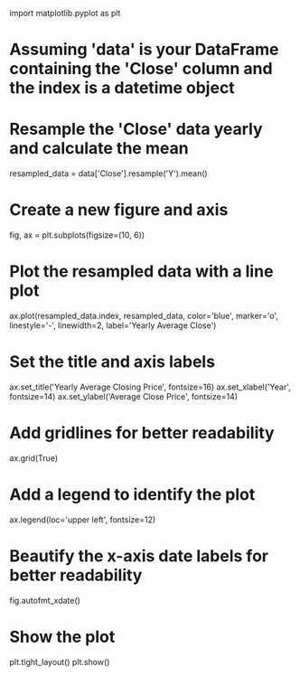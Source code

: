 import matplotlib.pyplot as plt

# Assuming 'data' is your DataFrame containing the 'Close' column and the index is a datetime object

# Resample the 'Close' data yearly and calculate the mean
resampled_data = data['Close'].resample('Y').mean()

# Create a new figure and axis
fig, ax = plt.subplots(figsize=(10, 6))

# Plot the resampled data with a line plot
ax.plot(resampled_data.index, resampled_data, color='blue', marker='o', linestyle='-', linewidth=2, label='Yearly Average Close')

# Set the title and axis labels
ax.set_title('Yearly Average Closing Price', fontsize=16)
ax.set_xlabel('Year', fontsize=14)
ax.set_ylabel('Average Close Price', fontsize=14)

# Add gridlines for better readability
ax.grid(True)

# Add a legend to identify the plot
ax.legend(loc='upper left', fontsize=12)

# Beautify the x-axis date labels for better readability
fig.autofmt_xdate()

# Show the plot
plt.tight_layout()
plt.show()
